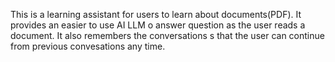 This is a learning assistant for users to learn about documents(PDF).
It provides an easier to use AI LLM o answer question as the user reads a document.
It also remembers the conversations s that the user can continue from previous convesations any time.
